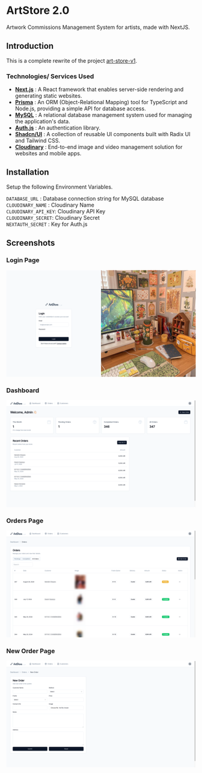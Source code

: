 # ArtStore 2.0

Artwork Commissions Management System for artists, made with NextJS.

## Introduction

This is a complete rewrite of the project [art-store-v1](https://github.com/sandxru/art-store).

### Technologies/ Services Used

- **[Next.js](https://nextjs.org/)** : A React framework that enables server-side rendering and generating static websites.
- **[Prisma](https://www.prisma.io/)** : An ORM (Object-Relational Mapping) tool for TypeScript and Node.js, providing a simple API for database access.
- **[MySQL](https://www.mysql.com/)** : A relational database management system used for managing the application's data.
- **[Auth.js](https://authjs.dev//)** : An authentication library.
- **[Shadcn/UI](https://shadcn.dev/)** : A collection of reusable UI components built with Radix UI and Tailwind CSS.
- **[Cloudinary](https://cloudinary.com/)** : End-to-end image and video management solution for websites and mobile apps.

## Installation

Setup the following Environment Variables.

`DATABASE_URL` : Database connection string for MySQL database<br>
`CLOUDINARY_NAME` : Cloudinary Name<br>
`CLOUDINARY_API_KEY`: Cloudinary API Key<br>
`CLOUDINARY_SECRET`: Cloudinary Secret<br>
`NEXTAUTH_SECRET` : Key for Auth.js<br>

## Screenshots

### Login Page

![Login Page](https://raw.githubusercontent.com/sandxru/art-store-v2/main/screenshots/screen-shot-1.png)

### Dashboard

![Dashboard](https://raw.githubusercontent.com/sandxru/art-store-v2/main/screenshots/screen-shot-2.png)

### Orders Page

![Orders Page](https://raw.githubusercontent.com/sandxru/art-store-v2/main/screenshots/screen-shot-3.png)

### New Order Page

![New Order Page](https://raw.githubusercontent.com/sandxru/art-store-v2/main/screenshots/screen-shot-4.png)
